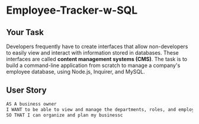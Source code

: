 # Employee-Tracker-w-SQL

## Your Task

Developers frequently have to create interfaces that allow non-developers to easily view and interact with information stored in databases. These interfaces are called **content management systems (CMS)**. The task is to build a command-line application from scratch to manage a company's employee database, using Node.js, Inquirer, and MySQL.


## User Story

```md
AS A business owner
I WANT to be able to view and manage the departments, roles, and employees in my company
SO THAT I can organize and plan my businessc
```

#